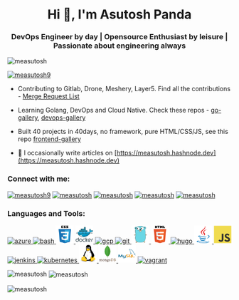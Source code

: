 <h1 align="center">Hi 👋, I'm Asutosh Panda</h1>
<h3 align="center">DevOps Engineer by day | Opensource Enthusiast by leisure | Passionate about engineering always</h3>

<p align="left"> <img src="https://komarev.com/ghpvc/?username=measutosh&label=Profile%20views&color=0e75b6&style=flat" alt="measutosh" /> </p>

<p align="left"> <a href="https://twitter.com/measutosh9" target="blank"><img src="https://img.shields.io/twitter/follow/measutosh9?logo=twitter&style=for-the-badge" alt="measutosh9" /></a> </p>


- Contributing to Gitlab, Drone, Meshery, Layer5. Find all the contributions - [Merge Request List](https://gitlab.com/measutosh/measutosh/-/blob/main/README.md)

- Learning Golang, DevOps and Cloud Native. Check these repos - [go-gallery](https://github.com/measutosh/go-gallery), [devops-gallery](https://github.com/measutosh/devops-gallery)

- Built 40 projects in 40days, no framework, pure HTML/CSS/JS, see this repo [frontend-gallery](https://github.com/measutosh/frontend-gallery)

- 📝 I occasionally write articles on [https://measutosh.hashnode.dev](https://measutosh.hashnode.dev)

<h3 align="left">Connect with me:</h3>
<p align="left">
<a href="https://twitter.com/measutosh9" target="blank"><img align="center" src="https://raw.githubusercontent.com/rahuldkjain/github-profile-readme-generator/master/src/images/icons/Social/twitter.svg" alt="measutosh9" height="30" width="40" /></a>
<a href="https://linkedin.com/in/measutosh" target="blank"><img align="center" src="https://raw.githubusercontent.com/rahuldkjain/github-profile-readme-generator/master/src/images/icons/Social/linked-in-alt.svg" alt="measutosh" height="30" width="40" /></a>
<a href="https://hashnode.com/measutosh" target="blank"><img align="center" src="https://raw.githubusercontent.com/rahuldkjain/github-profile-readme-generator/master/src/images/icons/Social/hashnode.svg" alt="measutosh" height="30" width="40" /></a>
<a href="https://www.hackerrank.com/measutosh" target="blank"><img align="center" src="https://raw.githubusercontent.com/rahuldkjain/github-profile-readme-generator/master/src/images/icons/Social/hackerrank.svg" alt="measutosh" height="30" width="40" /></a>
<a href="https://www.leetcode.com/measutosh" target="blank"><img align="center" src="https://raw.githubusercontent.com/rahuldkjain/github-profile-readme-generator/master/src/images/icons/Social/leet-code.svg" alt="measutosh" height="30" width="40" /></a>
</p>

<h3 align="left">Languages and Tools:</h3>
<p align="left"> <a href="https://azure.microsoft.com/en-in/" target="_blank" rel="noreferrer"> <img src="https://www.vectorlogo.zone/logos/microsoft_azure/microsoft_azure-icon.svg" alt="azure" width="40" height="40"/> </a> <a href="https://www.gnu.org/software/bash/" target="_blank" rel="noreferrer"> <img src="https://www.vectorlogo.zone/logos/gnu_bash/gnu_bash-icon.svg" alt="bash" width="40" height="40"/> </a> <a href="https://www.w3schools.com/css/" target="_blank" rel="noreferrer"> <img src="https://raw.githubusercontent.com/devicons/devicon/master/icons/css3/css3-original-wordmark.svg" alt="css3" width="40" height="40"/> </a> <a href="https://www.docker.com/" target="_blank" rel="noreferrer"> <img src="https://raw.githubusercontent.com/devicons/devicon/master/icons/docker/docker-original-wordmark.svg" alt="docker" width="40" height="40"/> </a> <a href="https://cloud.google.com" target="_blank" rel="noreferrer"> <img src="https://www.vectorlogo.zone/logos/google_cloud/google_cloud-icon.svg" alt="gcp" width="40" height="40"/> </a> <a href="https://git-scm.com/" target="_blank" rel="noreferrer"> <img src="https://www.vectorlogo.zone/logos/git-scm/git-scm-icon.svg" alt="git" width="40" height="40"/> </a> <a href="https://golang.org" target="_blank" rel="noreferrer"> <img src="https://raw.githubusercontent.com/devicons/devicon/master/icons/go/go-original.svg" alt="go" width="40" height="40"/> </a> <a href="https://www.w3.org/html/" target="_blank" rel="noreferrer"> <img src="https://raw.githubusercontent.com/devicons/devicon/master/icons/html5/html5-original-wordmark.svg" alt="html5" width="40" height="40"/> </a> <a href="https://gohugo.io/" target="_blank" rel="noreferrer"> <img src="https://api.iconify.design/logos-hugo.svg" alt="hugo" width="40" height="40"/> </a> <a href="https://www.java.com" target="_blank" rel="noreferrer"> <img src="https://raw.githubusercontent.com/devicons/devicon/master/icons/java/java-original.svg" alt="java" width="40" height="40"/> </a> <a href="https://developer.mozilla.org/en-US/docs/Web/JavaScript" target="_blank" rel="noreferrer"> <img src="https://raw.githubusercontent.com/devicons/devicon/master/icons/javascript/javascript-original.svg" alt="javascript" width="40" height="40"/> </a> <a href="https://www.jenkins.io" target="_blank" rel="noreferrer"> <img src="https://www.vectorlogo.zone/logos/jenkins/jenkins-icon.svg" alt="jenkins" width="40" height="40"/> </a> <a href="https://kubernetes.io" target="_blank" rel="noreferrer"> <img src="https://www.vectorlogo.zone/logos/kubernetes/kubernetes-icon.svg" alt="kubernetes" width="40" height="40"/> </a> <a href="https://www.linux.org/" target="_blank" rel="noreferrer"> <img src="https://raw.githubusercontent.com/devicons/devicon/master/icons/linux/linux-original.svg" alt="linux" width="40" height="40"/> </a> <a href="https://www.mongodb.com/" target="_blank" rel="noreferrer"> <img src="https://raw.githubusercontent.com/devicons/devicon/master/icons/mongodb/mongodb-original-wordmark.svg" alt="mongodb" width="40" height="40"/> </a> <a href="https://www.mysql.com/" target="_blank" rel="noreferrer"> <img src="https://raw.githubusercontent.com/devicons/devicon/master/icons/mysql/mysql-original-wordmark.svg" alt="mysql" width="40" height="40"/> </a> <a href="https://www.vagrantup.com/" target="_blank" rel="noreferrer"> <img src="https://www.vectorlogo.zone/logos/vagrantup/vagrantup-icon.svg" alt="vagrant" width="40" height="40"/> </a> </p>

<p><img align="left" src="https://github-readme-stats.vercel.app/api/top-langs?username=measutosh&show_icons=true&locale=en&layout=compact" alt="measutosh" /></p>

<p>&nbsp;<img align="center" src="https://github-readme-stats.vercel.app/api?username=measutosh&show_icons=true&locale=en" alt="measutosh" /></p>

<p><img align="center" src="https://github-readme-streak-stats.herokuapp.com/?user=measutosh&" alt="measutosh" /></p>
